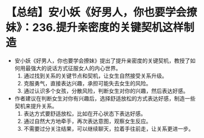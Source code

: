 # 【总结】安小妖《好男人，你也要学会撩妹》：236.提升亲密度的关键契机这样制造

-   安小妖《好男人，你也要学会撩妹》提出了提升亲密度的关键契机，教授了如何用最强大的说话方式征服女人的内心世界。
    1.  通过找到关系的关键节点和契机，让女生自然接受关系升级。
    2.  克服勇气，直接表达兴趣，承担可能失去女生的风险。
    3.  通过认识多个女孩，分散风险，判断女生对你的兴趣，然后表达好感。
-   作者建议在判断女生对你有兴趣后，选择舒适放松的方式表达好感，制造一些契机来提升关系。
    1.  表达方式要舒适放松，比如在开心状态下表达好感。
    2.  通过自然大方地牵手，再次表达意图，观察女生反应。
    3.  不需要过分关注结果，可以继续聊天，拉着手往前走，让关系更进一步。